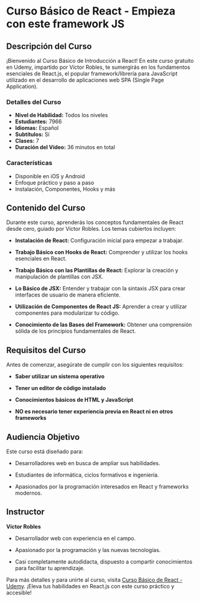 # Curso Básico de React - Empieza con este framework JS

## Descripción del Curso

¡Bienvenido al Curso Básico de Introducción a React! En este curso gratuito en Udemy, impartido por Víctor Robles, te sumergirás en los fundamentos esenciales de React.js, el popular framework/librería para JavaScript utilizado en el desarrollo de aplicaciones web SPA (Single Page Application).

### Detalles del Curso

- **Nivel de Habilidad:** Todos los niveles
- **Estudiantes:** 7966
- **Idiomas:** Español
- **Subtítulos:** Sí
- **Clases:** 7
- **Duración del Vídeo:** 36 minutos en total

### Características

- Disponible en iOS y Android
- Enfoque práctico y paso a paso
- Instalación, Componentes, Hooks y más

## Contenido del Curso

Durante este curso, aprenderás los conceptos fundamentales de React desde cero, guiado por Víctor Robles. Los temas cubiertos incluyen:

- **Instalación de React:** Configuración inicial para empezar a trabajar.
  
- **Trabajo Básico con Hooks de React:** Comprender y utilizar los hooks esenciales en React.

- **Trabajo Básico con las Plantillas de React:** Explorar la creación y manipulación de plantillas con JSX.

- **Lo Básico de JSX:** Entender y trabajar con la sintaxis JSX para crear interfaces de usuario de manera eficiente.

- **Utilización de Componentes de React JS:** Aprender a crear y utilizar componentes para modularizar tu código.

- **Conocimiento de las Bases del Framework:** Obtener una comprensión sólida de los principios fundamentales de React.

## Requisitos del Curso

Antes de comenzar, asegúrate de cumplir con los siguientes requisitos:

- **Saber utilizar un sistema operativo**
  
- **Tener un editor de código instalado**
  
- **Conocimientos básicos de HTML y JavaScript**
  
- **NO es necesario tener experiencia previa en React ni en otros frameworks**

## Audiencia Objetivo

Este curso está diseñado para:

- Desarrolladores web en busca de ampliar sus habilidades.
  
- Estudiantes de informática, ciclos formativos e ingeniería.
  
- Apasionados por la programación interesados en React y frameworks modernos.

## Instructor

**Víctor Robles**

- Desarrollador web con experiencia en el campo.
  
- Apasionado por la programación y las nuevas tecnologías.
  
- Casi completamente autodidacta, dispuesto a compartir conocimientos para facilitar tu aprendizaje.

Para más detalles y para unirte al curso, visita [Curso Básico de React - Udemy](https://www.udemy.com/course/curso-de-react-js-desde-cero-gratis). ¡Eleva tus habilidades en React.js con este curso práctico y accesible!